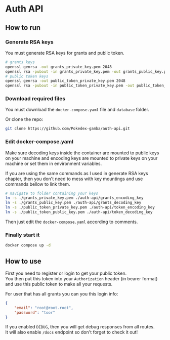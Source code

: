 # Auth API

## How to run

### Generate RSA keys

You must generate RSA keys for grants and public token.

```sh
# grants keys
openssl genrsa -out grants_private_key.pem 2048
openssl rsa -pubout -in grants_private_key.pem -out grants_public_key.pem
# public token keys
openssl genrsa -out public_token_private_key.pem 2048
openssl rsa -pubout -in public_token_private_key.pem -out public_token_public_key.pem
```

### Download required files

You must download the `docker-compose.yaml` file and `database` folder.

Or clone the repo:

```sh
git clone https://github.com/Pokedex-gamba/auth-api.git
```

### Edit docker-compose.yaml

Make sure decoding keys inside the container are mounted to public keys on your machine
and encoding keys are mounted to private keys on your machine or set them in environment variables.

If you are using the same commands as I used in generate RSA keys chapter, then you don't need to mess with key mountings and use commands bellow to link them.

```sh
# navigate to folder containing your keys
ln -s ./grants_private_key.pem ./auth-api/grants_encoding_key
ln -s ./grants_public_key.pem ./auth-api/grants_decoding_key
ln -s ./public_token_private_key.pem ./auth-api/token_encoding_key
ln -s ./public_token_public_key.pem ./auth-api/token_decoding_key
```

Then just edit the `docker-compose.yaml` according to comments.

### Finally start it

```sh
docker compose up -d
```

## How to use

First you need to register or login to get your public token.\
You then put this token into your `Authorization` header (in bearer format) and use this public token to make all your requests.

For user that has all grants you can you this login info:
```json
{
    "email": "root@root.root",
    "password": "toor"
}
```

If you enabled `DEBUG`, then you will get debug responses from all routes.\
It will also enable `/docs` endpoint so don't forget to check it out!
